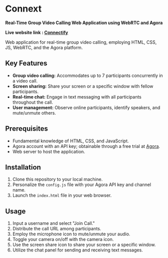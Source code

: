 # Connext

**Real-Time Group Video Calling Web Application using WebRTC and Agora**

**Live website link : [Connectify](https://connectify-dev.netlify.app/)**

Web application for real-time group video calling, employing HTML, CSS, JS, WebRTC, and the Agora platform.

## Key Features
- **Group video calling:** Accommodates up to 7 participants concurrently in a video call.
- **Screen sharing:** Share your screen or a specific window with fellow participants.
- **Real-time chat:** Engage in text messaging with all participants throughout the call.
- **User management:** Observe online participants, identify speakers, and mute/unmute others.

## Prerequisites
- Fundamental knowledge of HTML, CSS, and JavaScript.
- Agora account with an API key; obtainable through a free trial at [Agora](https://www.agora.io/en/).
- Web server to host the application.

## Installation
1. Clone this repository to your local machine.
2. Personalize the `config.js` file with your Agora API key and channel name.
3. Launch the `index.html` file in your web browser.

## Usage
1. Input a username and select "Join Call."
2. Distribute the call URL among participants.
3. Employ the microphone icon to mute/unmute your audio.
4. Toggle your camera on/off with the camera icon.
5. Use the screen share icon to share your screen or a specific window.
6. Utilize the chat panel for sending and receiving text messages.


